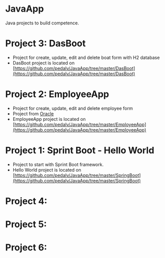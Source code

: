 # JavaApp
Java projects to build competence.

# Project 3: DasBoot
- Project for create, update, edit and delete boat form with H2 database
- DasBoot project is located on [https://github.com/pedalv/JavaApp/tree/master/DasBoot](https://github.com/pedalv/JavaApp/tree/master/DasBoot)

# Project 2: EmployeeApp
- Project for create, update, edit and delete employee form
- Project from [Oracle](http://www.oracle.com/webfolder/technetwork/tutorials/obe/java/basic_app_embedded_tomcat/basic_app-tomcat-embedded.html#overview)
- EmployeeApp project is located on [https://github.com/pedalv/JavaApp/tree/master/EmployeeApp](https://github.com/pedalv/JavaApp/tree/master/EmployeeApp)

# Project 1: Sprint Boot - Hello World
- Project to start with Sprint Boot framework.
- Hello World project is located on [https://github.com/pedalv/JavaApp/tree/master/SpringBoot](https://github.com/pedalv/JavaApp/tree/master/SpringBoot)






# Project 4:

# Project 5:

# Project 6: